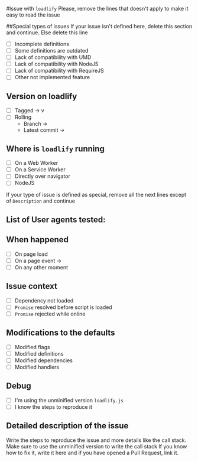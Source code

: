 #Issue with `loadlify`
Please, remove the lines that doesn't apply to make it easy to read the issue

##Special types of issues
If your issue isn't defined here, delete this section and continue. Else delete this line
- [ ] Incomplete definitions
- [ ] Some definitions are outdated
- [ ] Lack of compatibility with UMD
- [ ] Lack of compatibility with NodeJS
- [ ] Lack of compatibility with RequireJS
- [ ] Other not implemented feature

## Version on loadlify
- [ ] Tagged -> v
- [ ] Rolling
  - Branch -> 
  - Latest commit -> 

## Where is `loadlify` running
- [ ] On a Web Worker
- [ ] On a Service Worker
- [ ] Directly over navigator
- [ ] NodeJS

If your type of issue is defined as special, remove all the next lines except of `Description` and continue
## List of User agents tested:


## When happened
- [ ] On page load
- [ ] On a page event -> 
- [ ] On any other moment

## Issue context
- [ ] Dependency not loaded
- [ ] `Promise` resolved before script is loaded
- [ ] `Promise` rejected while online

## Modifications to the defaults
- [ ] Modified flags
- [ ] Modified definitions
- [ ] Modified dependencies
- [ ] Modified handlers

## Debug
- [ ] I'm using the unminified version `loadlify.js`
- [ ] I know the steps to reproduce it

## Detailed description of the issue
Write the steps to reproduce the issue and more details like the call stack. Make sure to use the unminified version to write the call stack
If you know how to fix it, write it here and if you have opened a Pull Request, link it.

